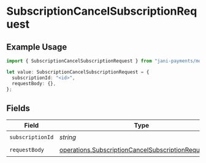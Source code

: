 # SubscriptionCancelSubscriptionRequest

## Example Usage

```typescript
import { SubscriptionCancelSubscriptionRequest } from "jani-payments/models/operations";

let value: SubscriptionCancelSubscriptionRequest = {
  subscriptionId: "<id>",
  requestBody: {},
};
```

## Fields

| Field                                                                                                                        | Type                                                                                                                         | Required                                                                                                                     | Description                                                                                                                  |
| ---------------------------------------------------------------------------------------------------------------------------- | ---------------------------------------------------------------------------------------------------------------------------- | ---------------------------------------------------------------------------------------------------------------------------- | ---------------------------------------------------------------------------------------------------------------------------- |
| `subscriptionId`                                                                                                             | *string*                                                                                                                     | :heavy_check_mark:                                                                                                           | N/A                                                                                                                          |
| `requestBody`                                                                                                                | [operations.SubscriptionCancelSubscriptionRequestBody](../../models/operations/subscriptioncancelsubscriptionrequestbody.md) | :heavy_check_mark:                                                                                                           | N/A                                                                                                                          |